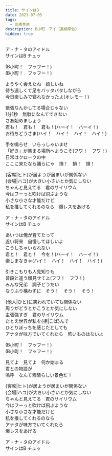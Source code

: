 ```yaml
---
title: サインはB
date: 2023-07-05
tags: 
  - 高橋李依
description: B小町　アイ（高橋李依）
hidden: true
---
```

ア・ナ・タのアイドル  
サインはB チュッ  

(B小町！　フッフー！)  
(B小町！　フッフー！)  

ようやく会えたね　嬉しいね  
待ち遠しくて足をバッタバタしながら  
今日楽しみで寝れなかったよ(オレモー！)  

緊張なんかしてる場合じゃない  
1分1秒　無駄になんてできない  
さあ始めましょう  
君も！　君も！　君も！(ハーイ！　ハーイ！)  
お待ちどうさま(ハイ！　ハイ！　ハイ！　ハイ！)

手を鳴らせ　いらっしゃいませ  
「好き」が集まる場所へようこそ(フワ！　フワ！)  
日常はクロークの中  
ここに来たなら踊らにゃ　損！　損！　損！  

{客席|ヒト}が居ようが居まいが関係ない  
{会場|ハコ}が大きい小さいとか気にしない  
ちゃんと見えてる　君のサイリウム  
今はフーっと吹けば飛ぶような  
小さな小さな才能だけど  
私を推してくれるのなら　爆レスをあげる

ア・ナ・タのアイドル  
サインはB チュッ  

あいつは俺が育てたって  
近い将来　自慢してほしいよ  
こうしちゃいられない  
君と！　君と！　今を！(ハーイ！　ハーイ！)  
楽しまなきゃ(ハイ！　ハイ！　ハイ！　ハイ！)

引きこもりも人見知りも  
普段と違う顔見せてよ(フワ！　フワ！)  
みんな兄弟　調子どうだい  
なりふり構わずに　そう！　そう！　そう！

{他人|ひと}に笑われていても関係ない  
周りがどうとかこうとか気にしない  
主張強すぎ　君のサイリウム  
たとえ世界が私を{拒|こば}んで  
ひとりぼっちを感じたとしても  
アナタが味方でいてくれたら　怖いものはないよ

(B小町！　フッフー！)  
(B小町！　フッフー！)

見てよ　見てよ　何か始まる  
君との物語が  
嗚呼　なんて素晴らしい景色だ！

{客席|ヒト}が居ようが居まいが関係ない  
{会場|ハコ}が大きい小さいとか気にしない  
ちゃんと見えてる　君のサイリウム  
今はフーっと吹けば飛ぶような  
小さな小さな才能だけど  
私を推してくれるのなら  
アナタが味方でいてくれたら  
爆レスをあげる

ア・ナ・タのアイドル  
サインはB チュッ